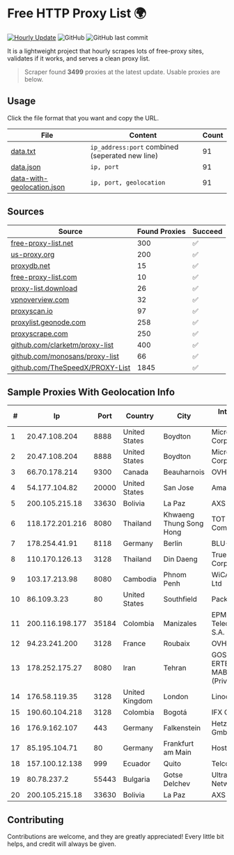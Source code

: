 
# Free HTTP Proxy List 🌍

[![Hourly Update](https://github.com/mertguvencli/http-proxy-list/actions/workflows/main.yml/badge.svg?branch=main)](https://github.com/mertguvencli/http-proxy-list/actions/workflows/main.yml)
![GitHub](https://img.shields.io/github/license/mertguvencli/http-proxy-list)
![GitHub last commit](https://img.shields.io/github/last-commit/mertguvencli/http-proxy-list)

It is a lightweight project that hourly scrapes lots of free-proxy sites, validates if it works, and serves a clean proxy list.


> Scraper found **3499** proxies at the latest update. Usable proxies are below.

## Usage

Click the file format that you want and copy the URL.


|File|Content|Count|
|----|-------|-----|
|[data.txt](https://raw.githubusercontent.com/mertguvencli/http-proxy-list/main/proxy-list/data.txt)|`ip_address:port` combined (seperated new line)|91|
|[data.json](https://raw.githubusercontent.com/mertguvencli/http-proxy-list/main/proxy-list/data.json)|`ip, port`|91|
|[data-with-geolocation.json](https://raw.githubusercontent.com/mertguvencli/http-proxy-list/main/proxy-list/data-with-geolocation.json)|`ip, port, geolocation`|91|

## Sources

|Source|Found Proxies|Succeed|
|------|-------------|-------|
|[free-proxy-list.net](https://free-proxy-list.net)|300|✅|
|[us-proxy.org](https://www.us-proxy.org)|200|✅|
|[proxydb.net](http://proxydb.net)|15|✅|
|[free-proxy-list.com](https://free-proxy-list.com/?page=&port=&type%5B%5D=http&type%5B%5D=https&up_time=0&search=Search)|10|✅|
|[proxy-list.download](https://www.proxy-list.download/HTTP)|26|✅|
|[vpnoverview.com](https://vpnoverview.com/privacy/anonymous-browsing/free-proxy-servers)|32|✅|
|[proxyscan.io](https://www.proxyscan.io)|97|✅|
|[proxylist.geonode.com](https://proxylist.geonode.com/api/proxy-list?limit=300&page=1&sort_by=lastChecked&sort_type=desc&protocols=http,https)|258|✅|
|[proxyscrape.com](https://api.proxyscrape.com/v2/?request=displayproxies&protocol=http&timeout=10000&country=all&ssl=all&anonymity=all)|250|✅|
|[github.com/clarketm/proxy-list](https://raw.githubusercontent.com/clarketm/proxy-list/master/proxy-list-raw.txt)|400|✅|
|[github.com/monosans/proxy-list](https://raw.githubusercontent.com/monosans/proxy-list/main/proxies/http.txt)|66|✅|
|[github.com/TheSpeedX/PROXY-List](https://raw.githubusercontent.com/TheSpeedX/PROXY-List/master/http.txt)|1845|✅|


## Sample Proxies With Geolocation Info

|#|Ip|Port|Country|City|Internet Service Provider|
|-|--|----|-------|----|-------------------------|
|1|20.47.108.204|8888|United States|Boydton|Microsoft Corporation|
|2|20.47.108.204|8888|United States|Boydton|Microsoft Corporation|
|3|66.70.178.214|9300|Canada|Beauharnois|OVH SAS|
|4|54.177.104.82|20000|United States|San Jose|Amazon.com, Inc.|
|5|200.105.215.18|33630|Bolivia|La Paz|AXS Bolivia S. A.|
|6|118.172.201.216|8080|Thailand|Khwaeng Thung Song Hong|TOT Public Company Limited|
|7|178.254.41.91|8118|Germany|Berlin|BLU-VH|
|8|110.170.126.13|3128|Thailand|Din Daeng|True Internet Corporation CO. Ltd.|
|9|103.17.213.98|8080|Cambodia|Phnom Penh|WiCAM Corporation Ltd|
|10|86.109.3.23|80|United States|Southfield|Packet Host, Inc.|
|11|200.116.198.177|35184|Colombia|Manizales|EPM Telecomunicaciones S.A. E.S.P|
|12|94.23.241.200|3128|France|Roubaix|OVH SAS|
|13|178.252.175.27|8080|Iran|Tehran|GOSTARESH-E-ERTEBATAT-E MABNA COMPANY (Private Joint Stock)|
|14|176.58.119.35|3128|United Kingdom|London|Linode, LLC|
|15|190.60.104.218|3128|Colombia|Bogotá|IFX Corporation|
|16|176.9.162.107|443|Germany|Falkenstein|Hetzner Online GmbH|
|17|85.195.104.71|80|Germany|Frankfurt am Main|Host Europe GmbH|
|18|157.100.12.138|999|Ecuador|Quito|Telconet S.A|
|19|80.78.237.2|55443|Bulgaria|Gotse Delchev|UltraNET - Halil Network|
|20|200.105.215.18|33630|Bolivia|La Paz|AXS Bolivia S. A.|



## Contributing

Contributions are welcome, and they are greatly appreciated! Every
little bit helps, and credit will always be given.

